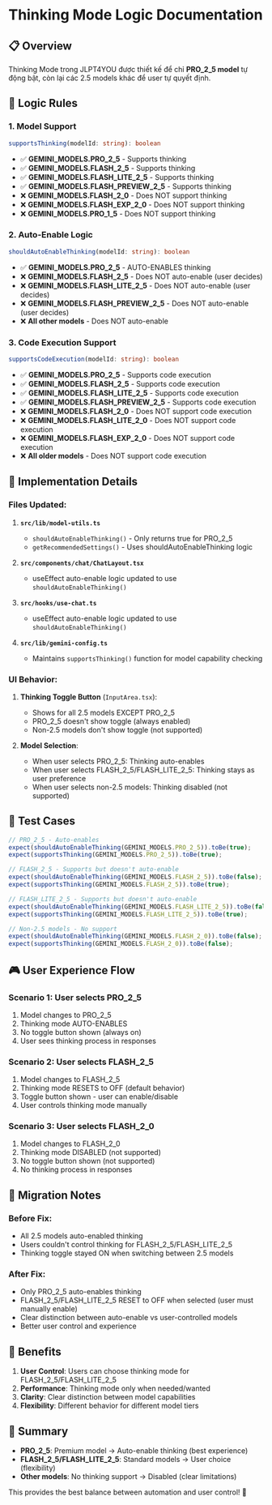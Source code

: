 # Thinking Mode Logic Documentation

## 📋 **Overview**

Thinking Mode trong JLPT4YOU được thiết kế để chỉ **PRO_2_5 model** tự động bật, còn lại các 2.5 models khác để user tự quyết định.

## 🎯 **Logic Rules**

### **1. Model Support**
```typescript
supportsThinking(modelId: string): boolean
```
- ✅ **GEMINI_MODELS.PRO_2_5** - Supports thinking
- ✅ **GEMINI_MODELS.FLASH_2_5** - Supports thinking
- ✅ **GEMINI_MODELS.FLASH_LITE_2_5** - Supports thinking
- ✅ **GEMINI_MODELS.FLASH_PREVIEW_2_5** - Supports thinking
- ❌ **GEMINI_MODELS.FLASH_2_0** - Does NOT support thinking
- ❌ **GEMINI_MODELS.FLASH_EXP_2_0** - Does NOT support thinking
- ❌ **GEMINI_MODELS.PRO_1_5** - Does NOT support thinking

### **2. Auto-Enable Logic**
```typescript
shouldAutoEnableThinking(modelId: string): boolean
```
- ✅ **GEMINI_MODELS.PRO_2_5** - AUTO-ENABLES thinking
- ❌ **GEMINI_MODELS.FLASH_2_5** - Does NOT auto-enable (user decides)
- ❌ **GEMINI_MODELS.FLASH_LITE_2_5** - Does NOT auto-enable (user decides)
- ❌ **GEMINI_MODELS.FLASH_PREVIEW_2_5** - Does NOT auto-enable (user decides)
- ❌ **All other models** - Does NOT auto-enable

### **3. Code Execution Support**
```typescript
supportsCodeExecution(modelId: string): boolean
```
- ✅ **GEMINI_MODELS.PRO_2_5** - Supports code execution
- ✅ **GEMINI_MODELS.FLASH_2_5** - Supports code execution
- ✅ **GEMINI_MODELS.FLASH_LITE_2_5** - Supports code execution
- ✅ **GEMINI_MODELS.FLASH_PREVIEW_2_5** - Supports code execution
- ❌ **GEMINI_MODELS.FLASH_2_0** - Does NOT support code execution
- ❌ **GEMINI_MODELS.FLASH_LITE_2_0** - Does NOT support code execution
- ❌ **GEMINI_MODELS.FLASH_EXP_2_0** - Does NOT support code execution
- ❌ **All older models** - Does NOT support code execution

## 🔧 **Implementation Details**

### **Files Updated:**

1. **`src/lib/model-utils.ts`**
   - `shouldAutoEnableThinking()` - Only returns true for PRO_2_5
   - `getRecommendedSettings()` - Uses shouldAutoEnableThinking logic

2. **`src/components/chat/ChatLayout.tsx`**
   - useEffect auto-enable logic updated to use `shouldAutoEnableThinking()`

3. **`src/hooks/use-chat.ts`**
   - useEffect auto-enable logic updated to use `shouldAutoEnableThinking()`

4. **`src/lib/gemini-config.ts`**
   - Maintains `supportsThinking()` function for model capability checking

### **UI Behavior:**

1. **Thinking Toggle Button** (`InputArea.tsx`):
   - Shows for all 2.5 models EXCEPT PRO_2_5
   - PRO_2_5 doesn't show toggle (always enabled)
   - Non-2.5 models don't show toggle (not supported)

2. **Model Selection**:
   - When user selects PRO_2_5: Thinking auto-enables
   - When user selects FLASH_2_5/FLASH_LITE_2_5: Thinking stays as user preference
   - When user selects non-2.5 models: Thinking disabled (not supported)

## 🧪 **Test Cases**

```typescript
// PRO_2_5 - Auto-enables
expect(shouldAutoEnableThinking(GEMINI_MODELS.PRO_2_5)).toBe(true);
expect(supportsThinking(GEMINI_MODELS.PRO_2_5)).toBe(true);

// FLASH_2_5 - Supports but doesn't auto-enable
expect(shouldAutoEnableThinking(GEMINI_MODELS.FLASH_2_5)).toBe(false);
expect(supportsThinking(GEMINI_MODELS.FLASH_2_5)).toBe(true);

// FLASH_LITE_2_5 - Supports but doesn't auto-enable  
expect(shouldAutoEnableThinking(GEMINI_MODELS.FLASH_LITE_2_5)).toBe(false);
expect(supportsThinking(GEMINI_MODELS.FLASH_LITE_2_5)).toBe(true);

// Non-2.5 models - No support
expect(shouldAutoEnableThinking(GEMINI_MODELS.FLASH_2_0)).toBe(false);
expect(supportsThinking(GEMINI_MODELS.FLASH_2_0)).toBe(false);
```

## 🎮 **User Experience Flow**

### **Scenario 1: User selects PRO_2_5**
1. Model changes to PRO_2_5
2. Thinking mode AUTO-ENABLES
3. No toggle button shown (always on)
4. User sees thinking process in responses

### **Scenario 2: User selects FLASH_2_5**
1. Model changes to FLASH_2_5
2. Thinking mode RESETS to OFF (default behavior)
3. Toggle button shown - user can enable/disable
4. User controls thinking mode manually

### **Scenario 3: User selects FLASH_2_0**
1. Model changes to FLASH_2_0
2. Thinking mode DISABLED (not supported)
3. No toggle button shown (not supported)
4. No thinking process in responses

## 🔄 **Migration Notes**

### **Before Fix:**
- All 2.5 models auto-enabled thinking
- Users couldn't control thinking for FLASH_2_5/FLASH_LITE_2_5
- Thinking toggle stayed ON when switching between 2.5 models

### **After Fix:**
- Only PRO_2_5 auto-enables thinking
- FLASH_2_5/FLASH_LITE_2_5 RESET to OFF when selected (user must manually enable)
- Clear distinction between auto-enable vs user-controlled models
- Better user control and experience

## 🚀 **Benefits**

1. **User Control**: Users can choose thinking mode for FLASH_2_5/FLASH_LITE_2_5
2. **Performance**: Thinking mode only when needed/wanted
3. **Clarity**: Clear distinction between model capabilities
4. **Flexibility**: Different behavior for different model tiers

## 📝 **Summary**

- **PRO_2_5**: Premium model → Auto-enable thinking (best experience)
- **FLASH_2_5/FLASH_LITE_2_5**: Standard models → User choice (flexibility)
- **Other models**: No thinking support → Disabled (clear limitations)

This provides the best balance between automation and user control! 🎉
